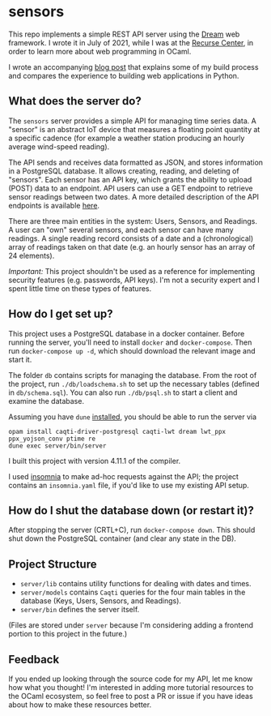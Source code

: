 # sensors

This repo implements a simple REST API server using the
[Dream](https://aantron.github.io/dream/) web framework. I wrote it in
July of 2021, while I was at the [Recurse
Center](https://www.recurse.com/), in order to learn more about web
programming in OCaml.

I wrote an accompanying [blog
post](https://jsthomas.github.io/ocaml-dream-api.html) that explains
some of my build process and compares the experience to building web
applications in Python.

## What does the server do?

The `sensors` server provides a simple API for managing time series
data. A "sensor" is an abstract IoT device that measures a floating
point quantity at a specific cadence (for example a weather station
producing an hourly average wind-speed reading).

The API sends and receives data formatted as JSON, and stores
information in a PostgreSQL database. It allows creating, reading, and
deleting of "sensors". Each sensor has an API key, which grants the
ability to upload (POST) data to an endpoint. API users can use a GET
endpoint to retrieve sensor readings between two dates. A more
detailed description of the API endpoints is available
[here](api_doc.md).

There are three main entities in the system: Users, Sensors, and
Readings. A user can "own" several sensors, and each sensor can have
many readings. A single reading record consists of a date and a
(chronological) array of readings taken on that date (e.g. an hourly
sensor has an array of 24 elements).

*Important:* This project shouldn't be used as a reference for
implementing security features (e.g. passwords, API keys). I'm not a
security expert and I spent little time on these types of features.

## How do I get set up?

This project uses a PostgreSQL database in a docker container. Before
running the server, you'll need to install `docker` and
`docker-compose`. Then run `docker-compose up -d`, which should
download the relevant image and start it.

The folder `db` contains scripts for managing the database. From the
root of the project, run `./db/loadschema.sh` to set up the necessary
tables (defined in `db/schema.sql`). You can also run `./db/psql.sh`
to start a client and examine the database.

Assuming you have `dune` [installed](https://dune.build/install), you
should be able to run the server via

```
opam install caqti-driver-postgresql caqti-lwt dream lwt_ppx ppx_yojson_conv ptime re
dune exec server/bin/server
```

I built this project with version 4.11.1 of the compiler.

I used [insomnia](https://insomnia.rest/) to make ad-hoc requests
against the API; the project contains an `insomnia.yaml` file, if
you'd like to use my existing API setup.

## How do I shut the database down (or restart it)?

After stopping the server (CRTL+C), run `docker-compose down`. This
should shut down the PostgreSQL container (and clear any state in the
DB).

## Project Structure

- `server/lib` contains utility functions for dealing with dates and
  times.
- `server/models` contains `Caqti` queries for the four main tables in
  the database (Keys, Users, Sensors, and Readings).
- `server/bin` defines the server itself.

(Files are stored under `server` because I'm considering adding a
frontend portion to this project in the future.)

## Feedback

If you ended up looking through the source code for my API, let me
know how what you thought! I'm interested in adding more tutorial
resources to the OCaml ecosystem, so feel free to post a PR or issue
if you have ideas about how to make these resources better.
